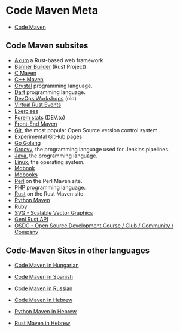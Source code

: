 # Code Maven Meta


* [Code Maven](https://code-maven.com/)

## Code Maven subsites

* [Axum](https://axum.code-maven.com/) a Rust-based web framework
* [Banner Builder](https://banner-builder.code-maven.com/) (Rust Project)
* [C Maven](https://c.code-maven.com/)
* [C++ Maven](https://cpp.code-maven.com/)
* [Crystal](https://crystal.code-maven.com/) programming language.
* [Dart](https://dart.code-maven.com/) programming language.
* [DevOps Workshops](https://devops-workshops.code-maven.com/) (old)
* [Virtual Rust Events](https://events.code-maven.com/)
* [Exercises](https://exercises.code-maven.com/)
* [Forem stats](https://forem.code-maven.com/) (DEV.to)
* [Front-End Maven](https://front.code-maven.com/)
* [Git](https://git.code-maven.com/), the most popular Open Source version control system.
* [Experimental GitHub pages](https://github.code-maven.com/)
* [Go Golang](https://go.code-maven.com/)
* [Groovy](https://groovy.code-maven.com/), the programming language used for Jenkins pipelines.
* [Java](https://java.code-maven.com/), the programming language.
* [Linux](https://linux.code-maven.com/), the operating system.
* [Mdbook](https://mdbook.code-maven.com/)
* [Mdbooks](https://mdbooks.code-maven.com/)
* [Perl](https://perlmaven.com/) on the Perl Maven site.
* [PHP](https://php.code-maven.com/) programming language.
* [Rust](https://rust.code-maven.com/) on the Rust Maven site.
* [Python Maven](https://python.code-maven.com/)
* [Ruby](https://ruby.code-maven.com/)
* [SVG - Scalable Vector Graphics](https://svg.code-maven.com/)
* [Geni Rust API](https://geni.code-maven.com/)
* [OSDC - Open Source Development Course / Club / Community / Company](https://osdc.code-maven.com/)

## Code-Maven Sites in other languages

* [Code Maven in Hungarian](https://hu.code-maven.com/)
* [Code Maven in Spanish](https://es.code-maven.com/)
* [Code Maven in Russian](https://ru.code-maven.com/)


* [Code Maven in Hebrew](https://he.code-maven.com/)
* [Python Maven in Hebrew](https://python-he.code-maven.com/)
* [Rust Maven in Hebrew](https://rust-he.code-maven.com/)

